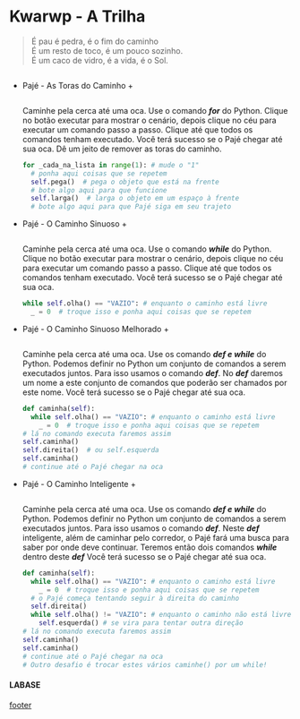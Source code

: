 <!---
Open Source program Pynoplia - Copyright © 2024  Carlo Oliveira** <carlo@nce.ufrj.br>,
PDX-License-Identifier:** `GNU General Public License v3.0 or later <http://is.gd/3Udt>`_.
-->
# Kwarwp - A Trilha
> É pau é pedra, é o fim do caminho <br>
> É um resto de toco, é um pouco sozinho. <br>
> É um caco de vidro, é a vida, é o Sol.

<img src onerror="__did_got__('caminho_0.py')"></img>

+ Pajé - As Toras do Caminho +

  <img id="al5" src onerror="__widget__(this.id)"></img>

  Caminhe pela cerca até uma oca.
  Use o comando ***for*** do Python.
  Clique no botão executar para mostrar o cenário,
  depois clique no céu para executar um comando passo a passo.
  Clique até que todos os comandos tenham executado.
  Você terá sucesso se o Pajé chegar até sua oca.
  Dê um jeito de remover as toras do caminho.
    ```python
    for _cada_na_lista in range(1): # mude o "1" 
      # ponha aqui coisas que se repetem
      self.pega()  # pega o objeto que está na frente
      # bote algo aqui para que funcione
      self.larga()  # larga o objeto em um espaço à frente
      # bote algo aqui para que Pajé siga em seu trajeto
    ```

+ Pajé - O Caminho Sinuoso +

  <img id="al6" src onerror="__widget__(this.id)"></img>

  Caminhe pela cerca até uma oca.
  Use o comando ***while*** do Python.
  Clique no botão executar para mostrar o cenário,
  depois clique no céu para executar um comando passo a passo.
  Clique até que todos os comandos tenham executado.
  Você terá sucesso se o Pajé chegar até sua oca.
    ```python
    while self.olha() == "VAZIO": # enquanto o caminho está livre 
      _ = 0  # troque isso e ponha aqui coisas que se repetem
    ```

+ Pajé - O Caminho Sinuoso Melhorado +

  <img id="al7" src onerror="__widget__(this.id)"></img>

  Caminhe pela cerca até uma oca.
  Use os comando ***def e while*** do Python.
  Podemos definir no Python um conjunto de comandos a serem
  executados juntos. Para isso usamos o comando ***def***.
  No ***def*** daremos um nome a este conjunto de comandos
  que poderão ser chamados por este nome.
  Você terá sucesso se o Pajé chegar até sua oca.
    ```python
    def caminha(self):
      while self.olha() == "VAZIO": # enquanto o caminho está livre 
        _ = 0  # troque isso e ponha aqui coisas que se repetem
    # lá no comando executa faremos assim
    self.caminha()
    self.direita()  # ou self.esquerda
    self.caminha()
    # continue até o Pajé chegar na oca
    ```

+ Pajé - O Caminho Inteligente +

  <img id="al8" src onerror="__widget__(this.id)"></img>

  Caminhe pela cerca até uma oca.
  Use os comando ***def e while*** do Python.
  Podemos definir no Python um conjunto de comandos a serem
  executados juntos. Para isso usamos o comando ***def***.
  Neste ***def*** inteligente, além de caminhar pelo corredor,
  o Pajé fará uma busca para saber por onde deve continuar.
  Teremos então dois comandos ***while*** dentro deste ***def***
  Você terá sucesso se o Pajé chegar até sua oca.
    ```python
    def caminha(self):
      while self.olha() == "VAZIO": # enquanto o caminho está livre 
        _ = 0  # troque isso e ponha aqui coisas que se repetem
      # o Pajé começa tentando seguir à direita do caminho
      self.direita()
      while self.olha() != "VAZIO": # enquanto o caminho não está livre 
        self.esquerda() # se vira para tentar outra direção
    # lá no comando executa faremos assim
    self.caminha()
    self.caminha()
    # continue até o Pajé chegar na oca
    # Outro desafio é trocar estes vários caminhe() por um while!
    ```

#### LABASE
[footer](footer.md ':include')